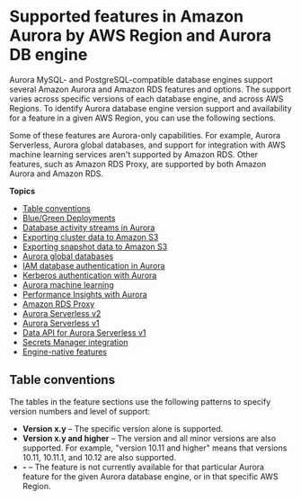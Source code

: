 # Supported features in Amazon Aurora by AWS Region and Aurora DB engine<a name="Concepts.AuroraFeaturesRegionsDBEngines.grids"></a>

Aurora MySQL\- and PostgreSQL\-compatible database engines support several Amazon Aurora and Amazon RDS features and options\. The support varies across specific versions of each database engine, and across AWS Regions\. To identify Aurora database engine version support and availability for a feature in a given AWS Region, you can use the following sections\.

Some of these features are Aurora\-only capabilities\. For example, Aurora Serverless, Aurora global databases, and support for integration with AWS machine learning services aren't supported by Amazon RDS\. Other features, such as Amazon RDS Proxy, are supported by both Amazon Aurora and Amazon RDS\. 

**Topics**
+ [Table conventions](#Concepts.Aurora_Fea_Regions_DB-eng.Feature.TableConventions)
+ [Blue/Green Deployments](Concepts.Aurora_Fea_Regions_DB-eng.Feature.BlueGreenDeployments.md)
+ [Database activity streams in Aurora](Concepts.Aurora_Fea_Regions_DB-eng.Feature.DBActivityStreams.md)
+ [Exporting cluster data to Amazon S3](Concepts.Aurora_Fea_Regions_DB-eng.Feature.ExportClusterToS3.md)
+ [Exporting snapshot data to Amazon S3](Concepts.Aurora_Fea_Regions_DB-eng.Feature.ExportSnapshotToS3.md)
+ [Aurora global databases](Concepts.Aurora_Fea_Regions_DB-eng.Feature.GlobalDatabase.md)
+ [IAM database authentication in Aurora](Concepts.Aurora_Fea_Regions_DB-eng.Feature.IAMdbauth.md)
+ [Kerberos authentication with Aurora](Concepts.Aurora_Fea_Regions_DB-eng.Feature.KerberosAuthentication.md)
+ [Aurora machine learning](Concepts.Aurora_Fea_Regions_DB-eng.Feature.Aurora_ML.md)
+ [Performance Insights with Aurora](Concepts.Aurora_Fea_Regions_DB-eng.Feature.PerfInsights.md)
+ [Amazon RDS Proxy](Concepts.Aurora_Fea_Regions_DB-eng.Feature.RDS_Proxy.md)
+ [Aurora Serverless v2](Concepts.Aurora_Fea_Regions_DB-eng.Feature.ServerlessV2.md)
+ [Aurora Serverless v1](Concepts.Aurora_Fea_Regions_DB-eng.Feature.ServerlessV1.md)
+ [Data API for Aurora Serverless v1](Concepts.Aurora_Fea_Regions_DB-eng.Feature.Data_API.md)
+ [Secrets Manager integration](Concepts.Aurora_Fea_Regions_DB-eng.Feature.SecretsManager.md)
+ [Engine\-native features](Concepts.Aurora_Fea_Regions_DB-eng.Feature.EngineNativeFeatures.md)

## Table conventions<a name="Concepts.Aurora_Fea_Regions_DB-eng.Feature.TableConventions"></a>

The tables in the feature sections use the following patterns to specify version numbers and level of support: 
+ **Version x\.y** – The specific version alone is supported\.
+ **Version x\.y and higher** – The version and all minor versions are also supported\. For example, "version 10\.11 and higher" means that versions 10\.11, 10\.11\.1, and 10\.12 are also supported\. 
+ **\-** – The feature is not currently available for that particular Aurora feature for the given Aurora database engine, or in that specific AWS Region\.